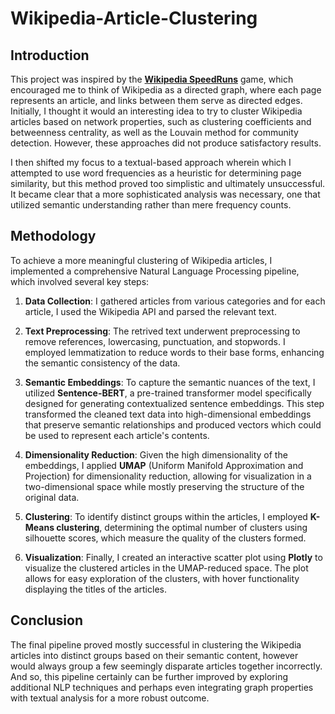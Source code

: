 # Wikipedia-Article-Clustering

## Introduction

This project was inspired by the [**Wikipedia SpeedRuns**](https://wikispeedruns.com/) game, which encouraged me to think of Wikipedia as a directed graph, where each page represents an article, and links between them serve as directed edges. Initially, I thought it would an interesting idea to try to cluster Wikipedia articles based on network properties, such as clustering coefficients and betweenness centrality, as well as the Louvain method for community detection. However, these approaches did not produce satisfactory results.

I then shifted my focus to a textual-based approach wherein which I attempted to use word frequencies as a heuristic for determining page similarity, but this method proved too simplistic and ultimately unsuccessful. It became clear that a more sophisticated analysis was necessary, one that utilized semantic understanding rather than mere frequency counts.

## Methodology

To achieve a more meaningful clustering of Wikipedia articles, I implemented a comprehensive Natural Language Processing pipeline, which involved several key steps:

1. **Data Collection**: I gathered articles from various categories and for each article, I used the Wikipedia API and parsed the relevant text.

2. **Text Preprocessing**: The retrived text underwent preprocessing to remove references, lowercasing, punctuation, and stopwords. I employed lemmatization to reduce words to their base forms, enhancing the semantic consistency of the data.

3. **Semantic Embeddings**: To capture the semantic nuances of the text, I utilized **Sentence-BERT**, a pre-trained transformer model specifically designed for generating contextualized sentence embeddings. This step transformed the cleaned text data into high-dimensional embeddings that preserve semantic relationships and produced vectors which could be used to represent each article's contents.

4. **Dimensionality Reduction**: Given the high dimensionality of the embeddings, I applied **UMAP** (Uniform Manifold Approximation and Projection) for dimensionality reduction, allowing for visualization in a two-dimensional space while mostly preserving the structure of the original data.

5. **Clustering**: To identify distinct groups within the articles, I employed **K-Means clustering**, determining the optimal number of clusters using silhouette scores, which measure the quality of the clusters formed.

6. **Visualization**: Finally, I created an interactive scatter plot using **Plotly** to visualize the clustered articles in the UMAP-reduced space. The plot allows for easy exploration of the clusters, with hover functionality displaying the titles of the articles.

## Conclusion

The final pipeline proved mostly successful in clustering the Wikipedia articles into distinct groups based on their semantic content, however would always group a few seemingly disparate articles together incorrectly. And so, this pipeline certainly can be further improved by exploring additional NLP techniques and perhaps even integrating graph properties with textual analysis for a more robust outcome.
